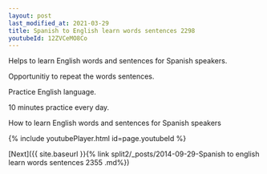 ```yaml
---
layout: post
last_modified_at: 2021-03-29
title: Spanish to English learn words sentences 2298 
youtubeId: 12ZVCeMO8Co
---
```

 
 
Helps to learn English words and sentences for Spanish speakers.

Opportunitiy to repeat the words sentences. 

Practice English language. 
 
10 minutes practice every day. 
 
How to learn English words and sentences for Spanish speakers 
 
{% include youtubePlayer.html id=page.youtubeId %}
 
 
[Next]({{ site.baseurl }}{% link  split2/_posts/2014-09-29-Spanish to english learn words sentences 2355 .md%})
 

